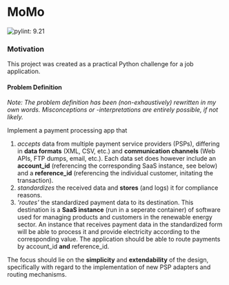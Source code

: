 # MoMo 

![pylint: 9.21](https://img.shields.io/badge/pylint-9.21-green.svg)

### Motivation
This project was created as a practical Python challenge for a job application.

#### Problem Definition

*Note: The problem definition has been (non-exhaustively) rewritten in my own words. Misconceptions or -interpretations are entirely possible, if not likely.*

Implement a payment processing app that 

1. *accepts* data from multiple payment service providers (PSPs), differing in **data formats** (XML, CSV, etc.) and **communication channels** (Web APIs, FTP dumps, email, etc.). Each data set does however include an **account_id** (referencing the corresponding SaaS instance, see below) and a **reference_id** (referencing the individual customer, initating the transaction).
2. *standardizes* the received data and **stores** (and logs) it for compliance reasons.
3. *'routes'* the standardized payment data to its destination. This destination is a **SaaS instance** (run in a seperate container) of software used for managing products and customers in the renewable energy sector. An instance that receives payment data in the standardized form will be able to process it and provide electricity according to the corresponding value. The application should be able to route payments by account_id **and** reference_id.

The focus should lie on the **simplicity** and **extendability** of the design, specifically with regard to the implementation of new PSP adapters and routing mechanisms.
